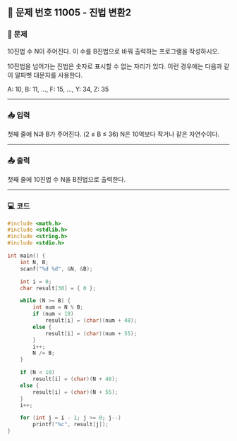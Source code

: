 ## 📝 문제 번호 11005 - 진법 변환2 

### 📌 문제
10진법 수 N이 주어진다. 이 수를 B진법으로 바꿔 출력하는 프로그램을 작성하시오.

10진법을 넘어가는 진법은 숫자로 표시할 수 없는 자리가 있다. 이런 경우에는 다음과 같이 알파벳 대문자를 사용한다.

A: 10, B: 11, ..., F: 15, ..., Y: 34, Z: 35

---

### 📥 입력
첫째 줄에 N과 B가 주어진다. (2 ≤ B ≤ 36) N은 10억보다 작거나 같은 자연수이다.

---

### 📤 출력
첫째 줄에 10진법 수 N을 B진법으로 출력한다.

---

### 💻 코드
```c
#include <math.h>
#include <stdlib.h>
#include <string.h>
#include <stdio.h>

int main() {
    int N, B;
    scanf("%d %d", &N, &B);

    int i = 0;
    char result[30] = { 0 };

    while (N >= B) {
        int num = N % B;
        if (num < 10)
            result[i] = (char)(num + 48);
        else {
            result[i] = (char)(num + 55);
        }
        i++;
        N /= B;
    }

    if (N < 10)
        result[i] = (char)(N + 48);
    else {
        result[i] = (char)(N + 55);
    }
    i++;

    for (int j = i - 1; j >= 0; j--)
        printf("%c", result[j]);
}
```

